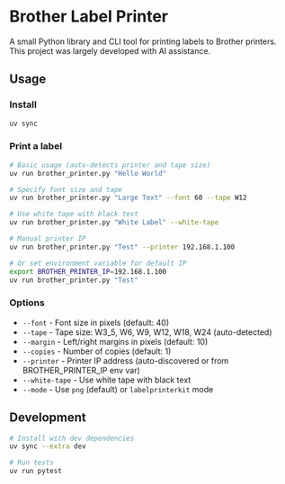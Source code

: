 # Brother Label Printer

A small Python library and CLI tool for printing labels to Brother printers. This project was largely developed with AI assistance.

## Usage

### Install

```bash
uv sync
```

### Print a label

```bash
# Basic usage (auto-detects printer and tape size)
uv run brother_printer.py "Hello World"

# Specify font size and tape
uv run brother_printer.py "Large Text" --font 60 --tape W12

# Use white tape with black text
uv run brother_printer.py "White Label" --white-tape

# Manual printer IP
uv run brother_printer.py "Test" --printer 192.168.1.100

# Or set environment variable for default IP
export BROTHER_PRINTER_IP=192.168.1.100
uv run brother_printer.py "Test"
```

### Options

- `--font` - Font size in pixels (default: 40)
- `--tape` - Tape size: W3_5, W6, W9, W12, W18, W24 (auto-detected)
- `--margin` - Left/right margins in pixels (default: 10)
- `--copies` - Number of copies (default: 1)
- `--printer` - Printer IP address (auto-discovered or from BROTHER_PRINTER_IP env var)
- `--white-tape` - Use white tape with black text
- `--mode` - Use `png` (default) or `labelprinterkit` mode

## Development

```bash
# Install with dev dependencies
uv sync --extra dev

# Run tests
uv run pytest
```